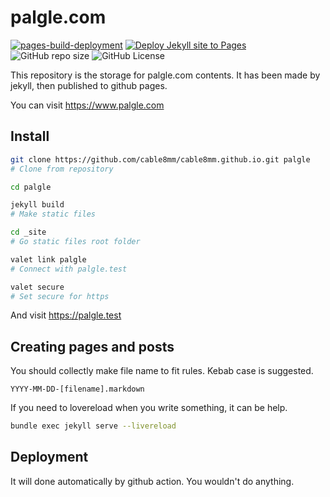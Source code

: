 # palgle.com

[![pages-build-deployment](https://github.com/cable8mm/cable8mm.github.io/actions/workflows/pages/pages-build-deployment/badge.svg)](https://github.com/cable8mm/cable8mm.github.io/actions/workflows/pages/pages-build-deployment)
[![Deploy Jekyll site to Pages](https://github.com/cable8mm/cable8mm.github.io/actions/workflows/jekyll.yml/badge.svg)](https://github.com/cable8mm/cable8mm.github.io/actions/workflows/jekyll.yml)
![GitHub repo size](https://img.shields.io/github/repo-size/cable8mm/cable8mm.github.io)
![GitHub License](https://img.shields.io/github/license/cable8mm/cable8mm.github.io)

This repository is the storage for palgle.com contents. It has been made by jekyll, then published to github pages.

You can visit https://www.palgle.com

## Install

```sh
git clone https://github.com/cable8mm/cable8mm.github.io.git palgle
# Clone from repository

cd palgle

jekyll build
# Make static files

cd _site
# Go static files root folder

valet link palgle
# Connect with palgle.test

valet secure
# Set secure for https
```

And visit https://palgle.test

## Creating pages and posts

You should collectly make file name to fit rules. Kebab case is suggested.

    YYYY-MM-DD-[filename].markdown

If you need to lovereload when you write something, it can be help.

```sh
bundle exec jekyll serve --livereload
```

## Deployment

It will done automatically by github action. You wouldn't do anything.
